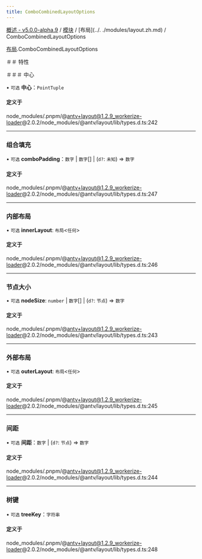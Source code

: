 ```yaml
---
title: ComboCombinedLayoutOptions
---
```


[概述 - v5.0.0-alpha.9](../../README.zh.md) / [模块](../../modules.zh.md) / [布局](../. ./modules/layout.zh.md) / ComboCombinedLayoutOptions 

 [布局](../../modules/layout.zh.md).ComboCombinedLayoutOptions 

 ＃＃ 特性 

 ＃＃＃ 中心 

 • `可选` **中心**：`PointTuple` 

 #### 定义于 

 node_modules/.pnpm/@antv+layout@1.2.9_workerize-loader@2.0.2/node_modules/@antv/layout/lib/types.d.ts:242 

 ___ 

 ### 组合填充 

 • `可选` **comboPadding**：`数字` \| `数字`[] \| (`d?`: `未知`) => `数字` 

 #### 定义于 

 node_modules/.pnpm/@antv+layout@1.2.9_workerize-loader@2.0.2/node_modules/@antv/layout/lib/types.d.ts:247 

 ___ 

 ### 内部布局 

 • `可选` **innerLayout**: `布局`<`任何`\> 

 #### 定义于 

 node_modules/.pnpm/@antv+layout@1.2.9_workerize-loader@2.0.2/node_modules/@antv/layout/lib/types.d.ts:246 

 ___ 

 ### 节点大小 

 • `可选` **nodeSize**: `number` \| `数字`[] \| (`d?`: `节点`) => `数字` 

 #### 定义于 

 node_modules/.pnpm/@antv+layout@1.2.9_workerize-loader@2.0.2/node_modules/@antv/layout/lib/types.d.ts:243 

 ___ 

 ### 外部布局 

 • `可选` **outerLayout**: `布局`<`任何`\> 

 #### 定义于 

 node_modules/.pnpm/@antv+layout@1.2.9_workerize-loader@2.0.2/node_modules/@antv/layout/lib/types.d.ts:245 

 ___ 

 ### 间距 

 • `可选` **间距**：`数字` \| (`d?`: `节点`) => `数字` 

 #### 定义于 

 node_modules/.pnpm/@antv+layout@1.2.9_workerize-loader@2.0.2/node_modules/@antv/layout/lib/types.d.ts:244 

 ___ 

 ### 树键 

 • `可选` **treeKey**：`字符串` 

 #### 定义于 

 node_modules/.pnpm/@antv+layout@1.2.9_workerize-loader@2.0.2/node_modules/@antv/layout/lib/types.d.ts:248